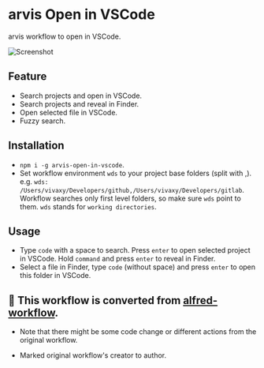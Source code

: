 # arvis Open in VSCode

arvis workflow to open in VSCode.

![Screenshot](./assets/arvis-open-in-vscode.png)

## Feature

- Search projects and open in VSCode.
- Search projects and reveal in Finder.
- Open selected file in VSCode.
- Fuzzy search.

## Installation

- `npm i -g arvis-open-in-vscode`.
- Set workflow environment `wds` to your project base folders (split with ,). e.g. `wds: /Users/vivaxy/Developers/github,/Users/vivaxy/Developers/gitlab`. Workflow searches only first level folders, so make sure `wds` point to them. `wds` stands for `working directories`.

## Usage

- Type `code` with a space to search. Press `enter` to open selected project in VSCode. Hold `command` and press `enter` to reveal in Finder.
- Select a file in Finder, type `code` (without space) and press `enter` to open this folder in VSCode.

## 🔗 This workflow is converted from [alfred-workflow](https://github.com/vivaxy/alfred-open-in-vscode).

* Note that there might be some code change or different actions from the original workflow.

* Marked original workflow's creator to author.
